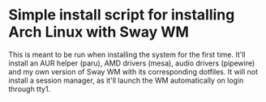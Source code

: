 # Simple install script for installing Arch Linux with Sway WM
This is meant to be run when installing the system for the first time. It'll install an AUR helper (paru), AMD drivers (mesa), audio drivers (pipewire) and my own version of Sway WM with its corresponding dotfiles. It will not install a session manager, as it'll launch the WM automatically on login through tty1.
